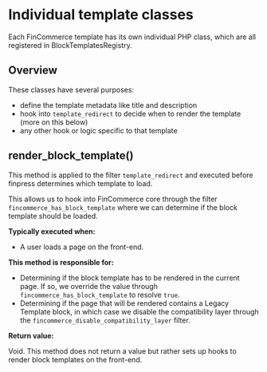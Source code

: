 # Individual template classes <!-- omit in toc -->

Each FinCommerce template has its own individual PHP class, which are all registered in BlockTemplatesRegistry.

## Overview

These classes have several purposes:

* define the template metadata like title and description
* hook into `template_redirect` to decide when to render the template (more on this below)
* any other hook or logic specific to that template

## render_block_template()

This method is applied to the filter `template_redirect` and executed before finpress determines which template to load.

This allows us to hook into FinCommerce core through the filter `fincommerce_has_block_template` where we can determine if the block template should be loaded.

**Typically executed when:**

* A user loads a page on the front-end.

**This method is responsible for:**

* Determining if the block template has to be rendered in the current page. If so, we override the value through `fincommerce_has_block_template` to resolve `true`.
* Determining if the page that will be rendered contains a Legacy Template block, in which case we disable the compatibility layer through the `fincommerce_disable_compatibility_layer` filter.

**Return value:**

Void. This method does not return a value but rather sets up hooks to render block templates on the front-end.
